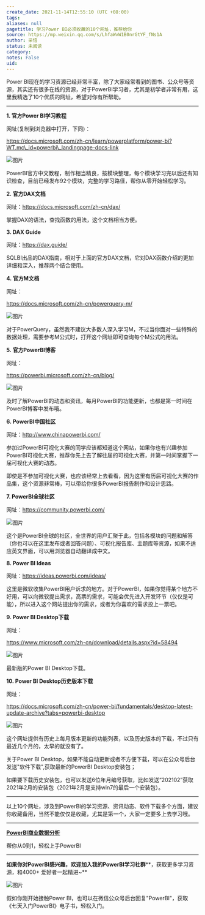 ```yaml
---
create_date: 2021-11-14T12:55:10 (UTC +08:00)
tags: 
aliases: null
pagetitle: 学习Power BI必须收藏的10个网址，推荐给你
source: https://mp.weixin.qq.com/s/LhfaWvW1B0nrGtYF_fNs1A
author: 采悟
status: 未阅读
category: 
notes: False
uid: 
---
```


Power BI现在的学习资源已经非常丰富，除了大家经常看到的图书、公众号等资源，其实还有很多在线的资源，对于PowerBI学习者，尤其是初学者非常有用，这里我精选了10个优质的网址，希望对你有所帮助。

___

**1\. 官方Power BI学习教程**

网址(复制到浏览器中打开，下同)：

https://docs.microsoft.com/zh-cn/learn/powerplatform/power-bi?WT.mc\_id=powerbi\_landingpage-docs-link

![图片](https://mmbiz.qpic.cn/mmbiz_png/aHEbZtANQJMFLnwgdbghRHPLicKRaV70mL28H4dLYg9mhEGF62fsQiaZQyEs82Y1S9gtcyqr41osib7anbZyxLiaSw/640?wx_fmt=png&wxfrom=5&wx_lazy=1&wx_co=1)

PowerBI官方中文教程，制作相当精良，按模块整理，每个模块学习完以后还有知识检查，目前已经发布92个模块，完整的学习路径，帮你从零开始轻松学习。  

**2\. 官方DAX文档**

网址：https://docs.microsoft.com/zh-cn/dax/

掌握DAX的语法，查找函数的用法，这个文档相当方便。  

**3\. DAX Guide**

网址：https://dax.guide/

SQLBI出品的DAX指南，相对于上面的官方DAX文档，它对DAX函数介绍的更加详细和深入，推荐两个结合使用。

**4. 官方M文档**

网址：

https://docs.microsoft.com/zh-cn/powerquery-m/

![图片](https://mmbiz.qpic.cn/mmbiz_png/aHEbZtANQJMFLnwgdbghRHPLicKRaV70mrFbP5JQ5BrL84cPHw99icQvVY5TNaqDHKyEhgtPiaoMibKVficlcLcq4sg/640?wx_fmt=png&wxfrom=5&wx_lazy=1&wx_co=1)

对于PowerQuery，虽然我不建议大多数人深入学习M，不过当你面对一些特殊的数据处理，需要参考M公式时，打开这个网址即可查询每个M公式的用法。

**5. 官方PowerBI博客**

网址：

https://powerbi.microsoft.com/zh-cn/blog/

![图片](https://mmbiz.qpic.cn/mmbiz_png/aHEbZtANQJMFLnwgdbghRHPLicKRaV70mFNrEk4VG334duSl53xYfYhXIlNxwzXibweqll0TxZicC95JUn06GibEng/640?wx_fmt=png&wxfrom=5&wx_lazy=1&wx_co=1)

及时了解PowerBI的动态和资讯，每月PowerBI的功能更新，也都是第一时间在PowerBI博客中发布哦。  

**6. PowerBI中国社区**

网址：http://www.chinapowerbi.com/

参加过PowerBI可视化大赛的同学应该都知道这个网站，如果你也有兴趣参加PowerBI可视化大赛，推荐你先上去了解往届的可视化大赛，并第一时间掌握下一届可视化大赛的动态。  

即使是不参加可视化大赛，也应该经常上去看看，因为这里有历届可视化大赛的作品集，这个资源非常棒，可以带给你很多PowerBI报告制作和设计思路。

**7\. PowerBI全球社区**

网址：https://community.powerbi.com/

![图片](https://mmbiz.qpic.cn/mmbiz_png/aHEbZtANQJMFLnwgdbghRHPLicKRaV70mjeHC6xOPR7fNXTlJ393qpmcrhKtwEibFM44zZN7mmE1az7QuP7I3LMA/640?wx_fmt=png&wxfrom=5&wx_lazy=1&wx_co=1)

这个是PowerBI全球的社区，全世界的用户汇聚于此，包括各模块的问题和解答（你也可以在这里发布或者回答问题）、可视化报告库、主题库等资源，如果不适应英文界面，可以用浏览器自动翻译成中文。  

**8\. Power BI Ideas**

网址：https://ideas.powerbi.com/ideas/

这里是微软收集PowerBI用户诉求的地方。对于PowerBI，如果你觉得某个地方不好用，可以向微软提出需求，高票的需求，可能会优先进入开发环节（仅仅是可能），所以进入这个网站提出你的需求，或者为你喜欢的需求投上一票吧。  

**9\. Power BI Desktop下载**

网址：

https://www.microsoft.com/zh-cn/download/details.aspx?id=58494

![图片](https://mmbiz.qpic.cn/mmbiz_png/aHEbZtANQJMFLnwgdbghRHPLicKRaV70mOvRXkWBVPPibSVFgGmO1l7gPm8s1r00Ra0xRusMuWEib28jvYoLfFwew/640?wx_fmt=png&wxfrom=5&wx_lazy=1&wx_co=1)

最新版的Power BI Desktop下载。

**10. Power BI Desktop历史版本下载**

网址：

https://docs.microsoft.com/zh-cn/power-bi/fundamentals/desktop-latest-update-archive?tabs=powerbi-desktop

![图片](https://mmbiz.qpic.cn/mmbiz_png/aHEbZtANQJMFLnwgdbghRHPLicKRaV70mm2ppHibIwQhGiaGcnsGaMoJ9wb9nCSP50RvtfUdN4cHvgFdWFP9lW4Bw/640?wx_fmt=png&wxfrom=5&wx_lazy=1&wx_co=1)

这个网址提供有历史上每月版本更新的功能列表，以及历史版本的下载，不过只有最近几个月的，太早的就没有了。

关于Power BI Desktop，如果不能自动更新或者不方便下载，可以在公众号后台发送"软件下载",获取最新的PowerBI Desktop安装包；

如果要下载历史安装包，也可以发送6位年月编号获取，比如发送“202102”获取2021年2月的安装包（2021年2月是支持win7的最后一个安装包）。

___

以上10个网址，涉及到PowerBI的学习资源、资讯动态、软件下载多个方面，建议你收藏备用，当然不能仅仅是收藏，尤其是第一个，大家一定要多上去学习哦。

___

[**PowerBI商业数据分析**](http://mp.weixin.qq.com/s?__biz=MzA4MzQwMjY4MA==&mid=2484074987&idx=1&sn=5cf4ba4b683ee9136bb7a26f6e9bcf01&chksm=8e0c533cb97bda2add48a4576b9c1e230249a5a4160dd93cd677a37ea21d26fc9cc26fc4cb1c&scene=21#wechat_redirect)

帮你从0到1，轻松上手PowerBI

___

**如果你对PowerBI感兴趣，欢迎加入我的PowerBI学习社群****，获取更多学习资源，和4000+ 爱好者一起精进~**

![图片](https://mmbiz.qpic.cn/mmbiz_png/aHEbZtANQJMFLnwgdbghRHPLicKRaV70mVCZVq8Fhm46rkciaeOrLFJCv5f1omJxF8256YogHflkicEDM29aUMtaA/640?wx_fmt=png&wxfrom=5&wx_lazy=1&wx_co=1)

假如你刚开始接触Power BI，也可以在微信公众号后台回复"PowerBI"，获取《七天入门PowerBI》电子书，轻松入门。
